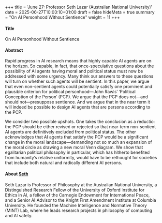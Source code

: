 +++
title = 'June 27: Professor Seth Lazar (Australian National University)'
date = 2025-06-27T10:00:10+01:00
draft = false
hideMeta = true
summary = "On AI Personhood Without Sentience"
weight = 11
+++
 

#### Title
On AI Personhood Without Sentience

#### Abstract
Rapid progress in AI research means that highly capable AI agents are on the horizon. So capable, in fact, that once-speculative questions about the possibility of AI agents having moral and political status must now be addressed with some urgency. Many think our answers to these questions will turn on whether such agents will be sentient. In this paper, we argue that even non-sentient agents could potentially satisfy one prominent and plausible criterion for political personhood—John Rawls’ ‘Political Conception of the Person’ (PCP). We argue that the PCP does not—and should not—presuppose sentience. And we argue that in the near term it will indeed be possible to design AI agents that are persons according to the PCP.

We consider two possible upshots. One takes the conclusion as a reductio: the PCP should be either revised or rejected so that near-term non-sentient AI agents are definitively excluded from political status. The other acknowledges that AI agents that satisfy the PCP would be a significant change in the moral landscape—demanding not so much an expansion of the moral circle as drawing a new moral Venn diagram. We show that egalitarian political philosophy in particular, which has hitherto benefited from humanity’s relative uniformity, would have to be rethought for societies that include both natural and radically different AI persons.
 

#### About [Seth](https://sethlazar.org)

Seth Lazar is Professor of Philosophy at the Australian National University, a Distinguished Research Fellow of the University of Oxford Institute for Ethics in AI, a fellow of the Carnegie Endowment for International Peace, and a Senior AI Advisor to the Knight First Amendment Institute at Columbia University. He founded the Machine Intelligence and Normative Theory (MINT) Lab, where he leads research projects in philosophy of computing and AI safety.



